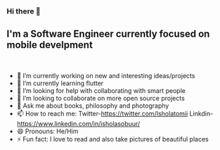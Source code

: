 ### Hi there 👋

## I'm a Software Engineer currently focused on mobile develpment
<br/>

- 🔭 I’m currently working on new and interesting  ideas/projects
- 🌱 I’m currently learning flutter
- 🤔 I’m looking for help with collaborating with smart people
- 👯 I’m looking to collaborate on more open source projects
-  💬 Ask me about books, philosophy and photography
- 📫 How to reach me: Twitter-https://twitter.com/Isholatomii Linkdin-https://www.linkedin.com/in/isholasobuur/
- 😄 Pronouns: He/Him
- ⚡ Fun fact: I love to read and also take pictures of beautiful places
